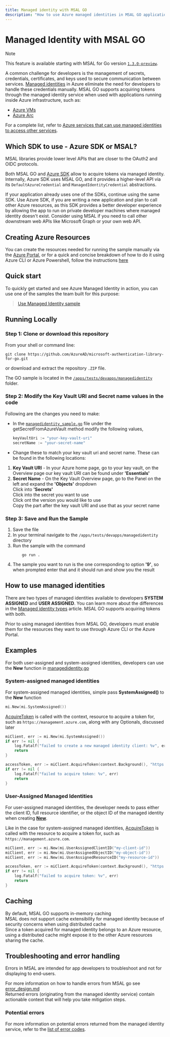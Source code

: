 ```yaml
---
title: Managed identity with MSAL GO
description: "How to use Azure managed identities in MSAL GO applications."
---
```


# Managed Identity with MSAL GO

>[!NOTE]
>This feature is available starting with MSAL for Go version [`1.3.0-preview`](https://github.com/AzureAD/microsoft-authentication-library-for-go/releases/tag/v1.3.0-preview).

A common challenge for developers is the management of secrets, credentials, certificates, and keys used to secure communication between services. [Managed identities](/azure/active-directory/managed-identities-azure-resources/overview) in Azure eliminate the need for developers to handle these credentials manually. MSAL GO supports acquiring tokens through the managed identity service when used with applications running inside Azure infrastructure, such as:

* [Azure VMs](https://azure.microsoft.com/free/virtual-machines/)
* [Azure Arc](/azure/azure-arc/overview)

For a complete list, refer to [Azure services that can use managed identities to access other services](/azure/active-directory/managed-identities-azure-resources/managed-identities-status).

## Which SDK to use - Azure SDK or MSAL?

MSAL libraries provide lower level APIs that are closer to the OAuth2 and OIDC protocols. 

Both MSAL GO and [Azure SDK](/azure/developer/go/) allow to acquire tokens via managed identity. Internally, Azure SDK uses MSAL GO, and it provides a higher-level API via its `DefaultAzureCredential` and `ManagedIdentityCredential` abstractions.

If your application already uses one of the SDKs, continue using the same SDK. Use Azure SDK, if you are writing a new application and plan to call other Azure resources, as this SDK provides a better developer experience by allowing the app to run on private developer machines where managed identity doesn't exist. Consider using MSAL if you need to call other downstream web APIs like Microsoft Graph or your own web API.

## Creating Azure Resources

You can create the resources needed for running the sample manually via the [Azure Portal](https://portal.azure.com/#home), or for a quick and
concise breakdown of how to do it using Azure CLI or Azure Powershell, follow the instructions [here](/azure/developer/go/azure-sdk-authentication-managed-identity?tabs=azure-cli)

## Quick start

To quickly get started and see Azure Managed Identity in action, you can use one of the samples the team built for this purpose:

> [Use Managed Identity sample](https://github.com/Azure-Samples/msal-managed-identity/tree/main/src/go)

## Running Locally

### Step 1:  Clone or download this repository

From your shell or command line:

```Shell
git clone https://github.com/AzureAD/microsoft-authentication-library-for-go.git
```

or download and extract the repository `.ZIP` file.

The GO sample is located in the [`/apps/tests/devapps/managedidentity`](https://github.com/AzureAD/microsoft-authentication-library-for-go/blob/c5febcbae287a26a0cfedd45f4edeaf3c41ad7dc/apps/tests/devapps/managedidentity/managedidentity_sample.go) folder.

### Step 2:  Modify the Key Vault URI and Secret name values in the code

Following are the changes you need to make:

- In the [`managedidentity_sample.go`](https://github.com/AzureAD/microsoft-authentication-library-for-go/blob/andyohart/managed-identity/apps/tests/devapps/managedidentity/managedidentity_sample.go) file under the getSecretFromAzureVault method modify the following values,

    ```go
    keyVaultUri := "your-key-vault-uri"
    secretName := "your-secret-name"
    ```

- Change these to match your key vault uri and secret name. These can be found in the following locations:

1. **Key Vault URI** - In your Azure home page, go to your key vault, on the Overview page our key vault URI can be found under **'Essentials'**
1. **Secret Name** - On the Key Vault Overview page, go to the Panel on the left and expand the **'Objects'** dropdown  
Click into **'Secrets'**  
Click into the secret you want to use  
Click ont the version you would like to use  
Copy the part after the key vault URI and use that as your secret name  

### Step 3:  Save and Run the Sample

1. Save the file  
1. In your terminal navigate to the `/apps/tests/devapps/managedidentity` directory  
1. Run the sample with the command
    ```
        go run .
    ```  
1. The sample you want to run is the one corresponding to option **'9'**, so when prompted enter that and it should run and show you the result

## How to use managed identities

There are two types of managed identities available to developers **SYSTEM ASSIGNED** and **USER ASSIGNED**. You can learn more about the differences in the [Managed identity types](/azure/active-directory/managed-identities-azure-resources/overview#managed-identity-types) article. MSAL GO supports acquiring tokens with both.

Prior to using managed identities from MSAL GO, developers must enable them for the resources they want to use through Azure CLI or the Azure Portal.

## Examples

For both user-assigned and system-assigned identities, developers can use the **New** function in [managedidentity.go](https://github.com/AzureAD/microsoft-authentication-library-for-go/blob/c5febcbae287a26a0cfedd45f4edeaf3c41ad7dc/apps/managedidentity/managedidentity.go#L107)

### System-assigned managed identities

For system-assigned managed identities, simple pass **SystemAssigned()** to the **New** function

```go
mi.New(mi.SystemAssigned())
```

[AcquireToken](https://github.com/AzureAD/microsoft-authentication-library-for-go/blob/c5febcbae287a26a0cfedd45f4edeaf3c41ad7dc/apps/managedidentity/managedidentity.go#L216) is called with the context, resource to acquire a token for, such as `https://management.azure.com`, along with any Optionals, discussed later

```go
miClient, err := mi.New(mi.SystemAssigned())
if err != nil {
    log.Fatalf("failed to create a new managed identity client: %v", err)
    return
}

accessToken, err := miClient.AcquireToken(context.Background(), "https://vault.azure.net")
if err != nil {
    log.Fatalf("failed to acquire token: %v", err)
    return
}
```

### User-Assigned Managed Identities

For user-assigned managed identities, the developer needs to pass either the client ID, full resource identifier, or the object ID of the managed identity when creating [**New**](https://github.com/AzureAD/microsoft-authentication-library-for-go/blob/c5febcbae287a26a0cfedd45f4edeaf3c41ad7dc/apps/managedidentity/managedidentity.go#L107).

Like in the case for system-assigned managed identities, [AcquireToken](https://github.com/AzureAD/microsoft-authentication-library-for-go/blob/c5febcbae287a26a0cfedd45f4edeaf3c41ad7dc/apps/managedidentity/managedidentity.go#L216) is called with the resource to acquire a token for, such as `https://management.azure.com`.

```go
miClient, err := mi.New(mi.UserAssignedClientID("my-client-id"))
miClient, err := mi.New(mi.UserAssignedObjectID("my-object-id"))
miClient, err := mi.New(mi.UserAssignedResourceID("my-resource-id"))

accessToken, err := miClient.AcquireToken(context.Background(), "https://vault.azure.net")
if err != nil {
    log.Fatalf("failed to acquire token: %v", err)
    return
}
```

## Caching

By default, MSAL GO supports in-memory caching  
MSAL does not support cache extensibility for managed identity because of security concerns when using distributed cache  
Since a token acquired for managed identity belongs to an Azure resource, using a distributed cache might expose it to the other Azure resources sharing the cache.

## Troubleshooting and error handling

Errors in MSAL are intended for app developers to troubleshoot and not for displaying to end-users.  

For more information on how to handle errors from MSAL go see [error_design.md](https://github.com/AzureAD/microsoft-authentication-library-for-go/blob/andyohart/managed-identity/apps/errors/error_design.md)  
Returned errors (originating from the managed identity service) contain actionable context that will help you take mitigation steps.

### Potential errors

For more information on potential errors returned from the managed identity service, refer to the [list of error codes](/entra/identity-platform/reference-error-codes).